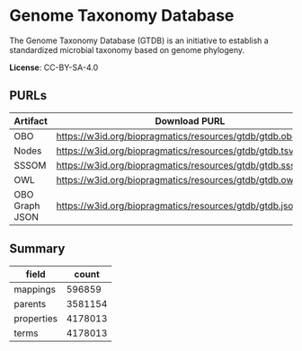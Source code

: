 # Genome Taxonomy Database

The Genome Taxonomy Database (GTDB) is an initiative to establish a standardized microbial taxonomy based on genome phylogeny.

**License**: CC-BY-SA-4.0

## PURLs

| Artifact       | Download PURL                                                | Latest Versioned Download PURL                                   |
|----------------|--------------------------------------------------------------|------------------------------------------------------------------|
| OBO            | https://w3id.org/biopragmatics/resources/gtdb/gtdb.obo.gz    | https://w3id.org/biopragmatics/resources/gtdb/220/gtdb.obo.gz    |
| Nodes          | https://w3id.org/biopragmatics/resources/gtdb/gtdb.tsv.gz    | https://w3id.org/biopragmatics/resources/gtdb/220/gtdb.tsv.gz    |
| SSSOM          | https://w3id.org/biopragmatics/resources/gtdb/gtdb.sssom.tsv | https://w3id.org/biopragmatics/resources/gtdb/220/gtdb.sssom.tsv |
| OWL            | https://w3id.org/biopragmatics/resources/gtdb/gtdb.owl       | https://w3id.org/biopragmatics/resources/gtdb/220/gtdb.owl       |
| OBO Graph JSON | https://w3id.org/biopragmatics/resources/gtdb/gtdb.json      | https://w3id.org/biopragmatics/resources/gtdb/220/gtdb.json      |

## Summary

| field      |   count |
|------------|---------|
| mappings   |  596859 |
| parents    | 3581154 |
| properties | 4178013 |
| terms      | 4178013 |
